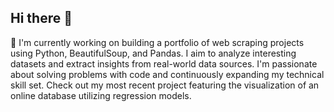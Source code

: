 ## Hi there 👋
🔭 I'm currently working on building a portfolio of web scraping projects using Python, BeautifulSoup, and Pandas. I aim to analyze interesting datasets and extract insights from real-world data sources. I'm passionate about solving problems with code and continuously expanding my technical skill set. Check out my most recent project featuring the visualization of an online database utilizing regression models. 
<!--
**joshua-chvirko/joshua-chvirko** is a ✨ _special_ ✨ repository because its `README.md` (this file) appears on your GitHub profile.

Here are some ideas to get you started:

- 🔭 I’m currently working on ...
- 🌱 I’m currently learning ...
- 👯 I’m looking to collaborate on ...
- 🤔 I’m looking for help with ...
- 💬 Ask me about ...
- 📫 How to reach me: ...
- 😄 Pronouns: ...
- ⚡ Fun fact: ...
-->
